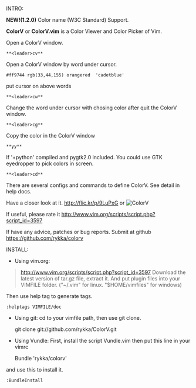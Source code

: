 INTRO:
    
**NEW!(1.2.0)**  Color name (W3C Standard) Support.

**ColorV** or **ColorV.vim** is a Color Viewer and Color Picker of Vim.

Open a ColorV window.

    **<leader>cv**

Open a ColorV window by word under cursor.

    #ff9744 rgb(33,44,155) orangered  'cadetblue'

put cursor on above words 
    
    **<leader>cw**

Change the word under cursor with chosing color after quit the ColorV window.

    **<leader>cg**

Copy the color in the ColorV window

    **yy**

If '+python' compiled and pygtk2.0 included.
You could use GTK eyedropper to pick colors in screen.

    **<leader>cd**

There are several configs and commands to define ColorV. 
See detail in help docs.

Have a closer look at it. 
http://flic.kr/p/9LuPxG
or 
![ColorV](http://i55.tinypic.com/330ryhl.jpg)


If useful, please rate it
http://www.vim.org/scripts/script.php?script_id=3597

If have any advice, patches or bug reports.
Submit at github 
https://github.com/rykka/colorv

INSTALL:
    
* Using vim.org:
> http://www.vim.org/scripts/script.php?script_id=3597
> Download the latest version of tar.gz file, extract it.
> And put plugin files into your VIMFILE folder.
> ("~/.vim" for linux. "$HOME/vimfiles" for windows)

Then use help tag to generate tags.

    :helptags VIMFILE/doc

* Using git:
cd to your vimfile path, then use git clone.

    git clone git://github.com/rykka/ColorV.git


* Using Vundle:
First, install the script Vundle.vim
then put this line in your vimrc

    Bundle 'rykka/colorv'

and use this to install it.

    :BundleInstall

 
